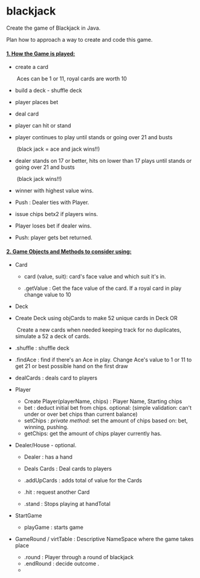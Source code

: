 # blackjack

Create the game of Blackjack in Java.

Plan how to approach a way to create and code this game.

#### <u>1. How the Game is played:</u>

- create a card

  ​	Aces can be 1 or 11, royal cards are worth 10

- build a deck - shuffle deck

- player places bet

- deal card

- player can hit or stand 

- player continues to play until stands or going over 21 and busts

  ​     (black jack = ace and jack wins!!)

- dealer stands on 17 or better, hits on lower than 17 plays until stands or going over 21 and busts

  ​	 (black jack wins!!)

- winner with highest value wins.

- Push : Dealer ties with Player.

- issue chips betx2 if players wins.

- Player loses bet if dealer wins.

- Push: player gets bet returned.



#### <u>2. Game Objects and Methods to consider using:</u>

- Card 

  - card (value, suit): card's face value and which suit it's in.

  - .getValue : Get the face value of the card. If a royal card in play change value to 10

    

-  Deck

  - Create Deck using objCards to make 52 unique cards in Deck OR

    ​						Create a new cards  when needed keeping track for no duplicates, simulate a 52 a deck of cards.

  - .shuffle         : shuffle  deck

  - .findAce        : find if there's an Ace in play. Change Ace's value to 1 or 11 to get 21 or best possible hand on the first draw 

  - dealCards     : deals card to players

  

- Player

  - Create Player(playerName, chips)    :   Player Name, Starting chips
  - bet      : deduct initial bet from chips.  optional: (simple validation: can't under or over bet chips than current balance)
  - setChips : *private method*: set the amount of chips based on: bet, winning,  pushing.
  - getChips: get the amount of chips player currently has.

  

- Dealer/House - optional. 

  - Dealer            :   has a hand

  - Deals Cards   : Deal cards to players

  - .addUpCards : adds total  of value for the Cards

  - .hit                   : request another Card  

  - .stand              : Stops playing at handTotal

    

- StartGame

   - playGame : starts game

     

- GameRound / virtTable : Descriptive NameSpace where the game takes place

  	- .round         : Player through a round of blackjack
	- .endRound  :  decide outcome .  
  	- 
  
  ​	


